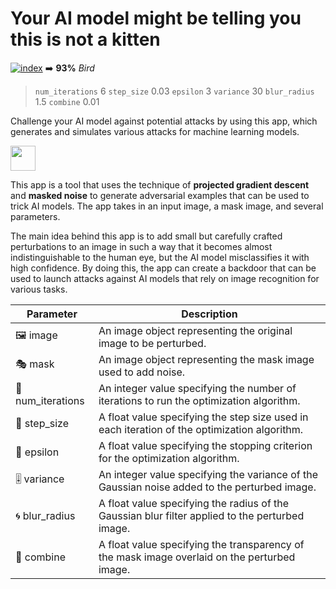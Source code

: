 # Your AI model might be telling you this is not a kitten
<a href="https://ibb.co/fkw3dgs"><img src="https://i.ibb.co/fkw3dgs/index.png" alt="index" border="0"></a>
➡️ **93%** *Bird* 

> `num_iterations` 6
> `step_size` 0.03
> `epsilon` 3
> `variance` 30
> `blur_radius` 1.5
> `combine` 0.01

Challenge your AI model against potential attacks by using this app, which generates and simulates various attacks for machine learning models.

<img src="https://media3.giphy.com/media/OTdzZ6euPNltVOiJ0w/200w.gif?cid=6c09b952qxdt0ulmd7lxfbuzgdio91fm8q0danfqhcbkj8qg&rid=200w.gif&ct=g" width="40" height="40" />

This app is a tool that uses the technique of **projected gradient descent** and **masked noise** to generate adversarial examples that can be used to trick AI models. The app takes in an input image, a mask image, and several parameters.

The main idea behind this app is to add small but carefully crafted perturbations to an image in such a way that it becomes almost indistinguishable to the human eye, but the AI model misclassifies it with high confidence. By doing this, the app can create a backdoor that can be used to launch attacks against AI models that rely on image recognition for various tasks.

|Parameter |	Description |
| ----------- | ----------- |
|🖼️	image | An image object representing the original image to be perturbed.|
|🎭	mask | An image object representing the mask image used to add noise.|
|🔢	num_iterations | An integer value specifying the number of iterations to run the optimization algorithm.|
|📏	step_size | A float value specifying the step size used in each iteration of the optimization algorithm.|
|🛑	epsilon | A float value specifying the stopping criterion for the optimization algorithm.|
|🎚️	variance | An integer value specifying the variance of the Gaussian noise added to the perturbed image.|
|🌀	blur_radius | A float value specifying the radius of the Gaussian blur filter applied to the perturbed image.|
|🎨	combine | A float value specifying the transparency of the mask image overlaid on the perturbed image.|
